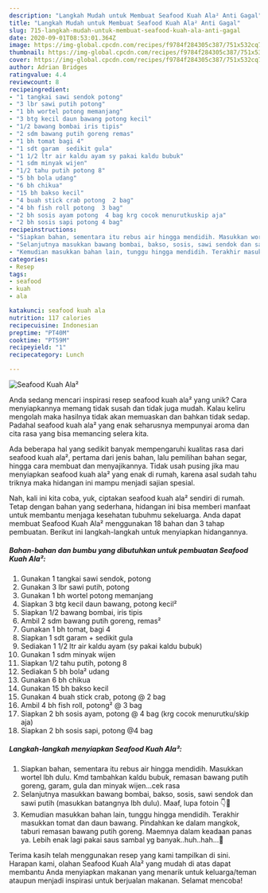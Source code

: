 ```yaml
---
description: "Langkah Mudah untuk Membuat Seafood Kuah Ala² Anti Gagal"
title: "Langkah Mudah untuk Membuat Seafood Kuah Ala² Anti Gagal"
slug: 715-langkah-mudah-untuk-membuat-seafood-kuah-ala-anti-gagal
date: 2020-09-01T08:53:01.364Z
image: https://img-global.cpcdn.com/recipes/f9784f284305c387/751x532cq70/seafood-kuah-ala-foto-resep-utama.jpg
thumbnail: https://img-global.cpcdn.com/recipes/f9784f284305c387/751x532cq70/seafood-kuah-ala-foto-resep-utama.jpg
cover: https://img-global.cpcdn.com/recipes/f9784f284305c387/751x532cq70/seafood-kuah-ala-foto-resep-utama.jpg
author: Adrian Bridges
ratingvalue: 4.4
reviewcount: 8
recipeingredient:
- "1 tangkai sawi sendok potong"
- "3 lbr sawi putih potong"
- "1 bh wortel potong memanjang"
- "3 btg kecil daun bawang potong kecil"
- "1/2 bawang bombai iris tipis"
- "2 sdm bawang putih goreng remas"
- "1 bh tomat bagi 4"
- "1 sdt garam  sedikit gula"
- "1 1/2 ltr air kaldu ayam sy pakai kaldu bubuk"
- "1 sdm minyak wijen"
- "1/2 tahu putih potong 8"
- "5 bh bola udang"
- "6 bh chikua"
- "15 bh bakso kecil"
- "4 buah stick crab potong  2 bag"
- "4 bh fish roll potong  3 bag"
- "2 bh sosis ayam potong  4 bag krg cocok menurutkuskip aja"
- "2 bh sosis sapi potong 4 bag"
recipeinstructions:
- "Siapkan bahan, sementara itu rebus air hingga mendidih. Masukkan wortel lbh dulu. Kmd tambahkan kaldu bubuk, remasan bawang putih goreng, garam, gula dan minyak wijen...cek rasa"
- "Selanjutnya masukkan bawang bombai, bakso, sosis, sawi sendok dan sawi putih (masukkan batangnya lbh dulu). Maaf, lupa fotoin 👇🙏"
- "Kemudian masukkan bahan lain, tunggu hingga mendidih. Terakhir masukkan tomat dan daun bawang. Pindahkan ke dalam mangkok, taburi remasan bawang putih goreng. Maemnya dalam keadaan panas ya. Lebih enak lagi pakai saus sambal yg banyak..huh..hah...🤪"
categories:
- Resep
tags:
- seafood
- kuah
- ala

katakunci: seafood kuah ala 
nutrition: 117 calories
recipecuisine: Indonesian
preptime: "PT40M"
cooktime: "PT59M"
recipeyield: "1"
recipecategory: Lunch

---
```



![Seafood Kuah Ala²](https://img-global.cpcdn.com/recipes/f9784f284305c387/751x532cq70/seafood-kuah-ala-foto-resep-utama.jpg)

Anda sedang mencari inspirasi resep seafood kuah ala² yang unik? Cara menyiapkannya memang tidak susah dan tidak juga mudah. Kalau keliru mengolah maka hasilnya tidak akan memuaskan dan bahkan tidak sedap. Padahal seafood kuah ala² yang enak seharusnya mempunyai aroma dan cita rasa yang bisa memancing selera kita.

Ada beberapa hal yang sedikit banyak mempengaruhi kualitas rasa dari seafood kuah ala², pertama dari jenis bahan, lalu pemilihan bahan segar, hingga cara membuat dan menyajikannya. Tidak usah pusing jika mau menyiapkan seafood kuah ala² yang enak di rumah, karena asal sudah tahu triknya maka hidangan ini mampu menjadi sajian spesial.




Nah, kali ini kita coba, yuk, ciptakan seafood kuah ala² sendiri di rumah. Tetap dengan bahan yang sederhana, hidangan ini bisa memberi manfaat untuk membantu menjaga kesehatan tubuhmu sekeluarga. Anda dapat membuat Seafood Kuah Ala² menggunakan 18 bahan dan 3 tahap pembuatan. Berikut ini langkah-langkah untuk menyiapkan hidangannya.

<!--inarticleads1-->

##### Bahan-bahan dan bumbu yang dibutuhkan untuk pembuatan Seafood Kuah Ala²:

1. Gunakan 1 tangkai sawi sendok, potong
1. Gunakan 3 lbr sawi putih, potong
1. Gunakan 1 bh wortel potong memanjang
1. Siapkan 3 btg kecil daun bawang, potong kecil²
1. Siapkan 1/2 bawang bombai, iris tipis
1. Ambil 2 sdm bawang putih goreng, remas²
1. Gunakan 1 bh tomat, bagi 4
1. Siapkan 1 sdt garam + sedikit gula
1. Sediakan 1 1/2 ltr air kaldu ayam (sy pakai kaldu bubuk)
1. Gunakan 1 sdm minyak wijen
1. Siapkan 1/2 tahu putih, potong 8
1. Sediakan 5 bh bola² udang
1. Gunakan 6 bh chikua
1. Gunakan 15 bh bakso kecil
1. Gunakan 4 buah stick crab, potong @ 2 bag
1. Ambil 4 bh fish roll, potong² @ 3 bag
1. Siapkan 2 bh sosis ayam, potong @ 4 bag (krg cocok menurutku/skip aja)
1. Siapkan 2 bh sosis sapi, potong @4 bag




<!--inarticleads2-->

##### Langkah-langkah menyiapkan Seafood Kuah Ala²:

1. Siapkan bahan, sementara itu rebus air hingga mendidih. Masukkan wortel lbh dulu. Kmd tambahkan kaldu bubuk, remasan bawang putih goreng, garam, gula dan minyak wijen...cek rasa
1. Selanjutnya masukkan bawang bombai, bakso, sosis, sawi sendok dan sawi putih (masukkan batangnya lbh dulu). Maaf, lupa fotoin 👇🙏
1. Kemudian masukkan bahan lain, tunggu hingga mendidih. Terakhir masukkan tomat dan daun bawang. Pindahkan ke dalam mangkok, taburi remasan bawang putih goreng. Maemnya dalam keadaan panas ya. Lebih enak lagi pakai saus sambal yg banyak..huh..hah...🤪




Terima kasih telah menggunakan resep yang kami tampilkan di sini. Harapan kami, olahan Seafood Kuah Ala² yang mudah di atas dapat membantu Anda menyiapkan makanan yang menarik untuk keluarga/teman ataupun menjadi inspirasi untuk berjualan makanan. Selamat mencoba!
